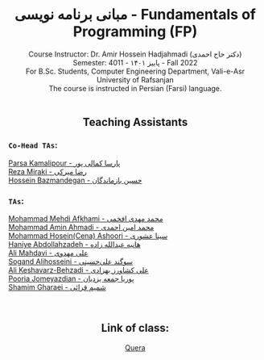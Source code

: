 <br />
<p align="center">
  
  <h1 align="center">مبانی برنامه نویسی - Fundamentals of Programming (FP)</h1>

  <p align="center">
    Course Instructor: Dr. Amir Hossein Hadjahmadi (دکتر حاج احمدی)
    <br />
    Semester: 4011 - پاییز ۱۴۰۱ - Fall 2022
    <br />
    For B.Sc. Students, Computer Engineering Department, Vali-e-Asr University of Rafsanjan
    <br /> 
    The course is instructed in Persian (Farsi) language.
  <br />



 <br />
<p align="center">
  <h2 align="center"> Teaching Assistants </h2>
<p h2 align="center">

### `Co-Head TAs`: 
[Parsa Kamalipour - پارسا کمالی پور](https://github.com/benymaxparsa)  
[Reza Miraki - رضا میرکی](https://github.com/Reza-Nonva)  
[Hossein Bazmandegan - حسین بازماندگان](https://github.com/HB-2000)  
 

### `TAs`: 
[Mohammad Mehdi Afkhami - محمد مهدی افخمی](https://github.com/mohmehdi)   
[Mohammad Amin Ahmadi - محمد امین احمدی](https://github.com/mmdaminah)   
[Mohammad Hosein(Cena) Ashoori - سینا عشوری](https://github.com/CenaAshoori)  
[Haniye Abdollahzadeh - هانیه عبدالله زاده]()  
[Ali Mahdavi - علی مهدوی]()  
[Sogand Alihosseini - سوگند علی‌حسینی]()  
[Ali Keshavarz-Behzadi - علی کشاورز بهزادی](https://github.com/alibehzadi)  
[Pooria Jomeyazdian - پوریا جمعه یزدیان]()  
[Shamim Gharaei - شمیم قرائی]()


<br />
<p align="center">
  <h2 align="center"> Link of class: </h2>
  
<p h2 align="center">
<a href="https://quera.org/course/add_to_course/course/11914">Quera</a>
